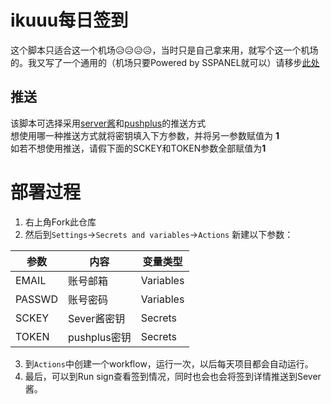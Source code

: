 # ikuuu每日签到

这个脚本只适合这一个机场😥😥😥😥，当时只是自己拿来用，就写个这一个机场的。我又写了一个通用的（机场只要Powered by SSPANEL就可以）请移步<a href = 'https://github.com/bighammer-link/jichang_checkin'>此处</a>
## 推送
  该脚本可选择采用<a href='https://sct.ftqq.com/r/5126'>server酱</a>和<a href = 'https://www.pushplus.plus/'>pushplus</a>的推送方式
  <br/>想使用哪一种推送方式就将密钥填入下方参数，并将另一参数赋值为 <b>1</b>
  <br/>如若不想使用推送，请假下面的SCKEY和TOKEN参数全部赋值为<b>1</b>
  

# 部署过程
 
1. 右上角Fork此仓库
2. 然后到`Settings`→`Secrets and variables`→`Actions` 新建以下参数：

| 参数   |  内容  |  变量类型  | 
| ------------ |  ------------ |  ------------ |
| EMAIL  |  账号邮箱  |  Variables  |
| PASSWD |  账号密码  |  Variables  |
| SCKEY  |  Sever酱密钥  |  Secrets  |
| TOKEN  |  pushplus密钥  |  Secrets  |

3. 到`Actions`中创建一个workflow，运行一次，以后每天项目都会自动运行。
4. 最后，可以到Run sign查看签到情况，同时也会也会将签到详情推送到Sever酱。
